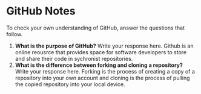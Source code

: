 # GitHub Notes

To check your own understanding of GitHub, answer the questions that follow.

1. **What is the purpose of GitHub?** Write your response here.
    Github is an online reousrce that provides space for software developers to store and share their code in sychronist repositories.
2. **What is the difference between forking and cloning a repository?** Write your response here.
   Forking is the process of creating a copy of a repository into your own account and cloning is the process of pulling the copied repository into your local device. 